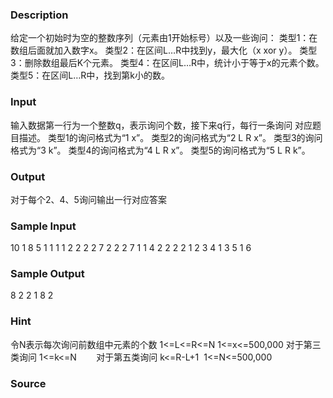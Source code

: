 
### Description
给定一个初始时为空的整数序列（元素由1开始标号）以及一些询问：
类型1：在数组后面就加入数字x。
类型2：在区间L…R中找到y，最大化（x xor y）。
类型3：删除数组最后K个元素。
类型4：在区间L…R中，统计小于等于x的元素个数。
类型5：在区间L…R中，找到第k小的数。



### Input
输入数据第一行为一个整数q，表示询问个数，接下来q行，每行一条询问 对应题目描述。
类型1的询问格式为“1 x”。
类型2的询问格式为“2 L R x”。
类型3的询问格式为“3 k”。
类型4的询问格式为“4 L R x”。
类型5的询问格式为“5 L R k”。



### Output
对于每个2、4、5询问输出一行对应答案



### Sample Input
10
1 8
5 1 1 1
1 2
2 2 2 7
2 2 2 7
1 1
4 2 2 2
2 1 2 3
4 1 3 5
1 6
### Sample Output
8
2
2
1
8
2
### Hint
令N表示每次询问前数组中元素的个数
1<=L<=R<=N
1<=x<=500,000
对于第三类询问 1<=k<=N       
对于第五类询问 k<=R-L+1 
1<=N<=500,000
### Source
